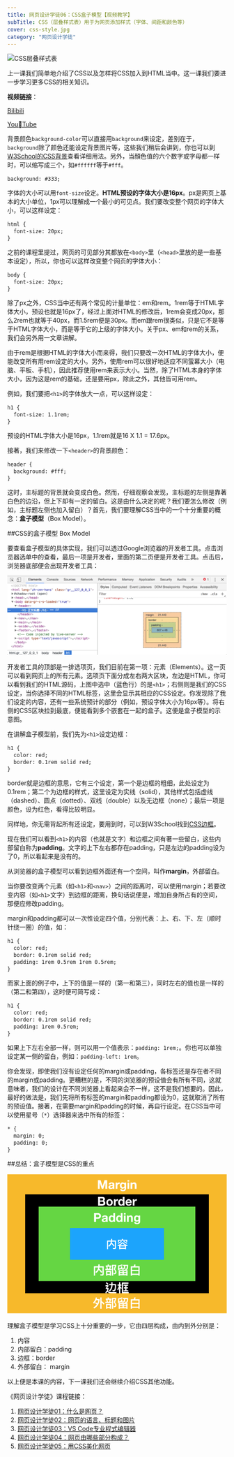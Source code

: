 ```yaml
---
title: 网页设计学徒06：CSS盒子模型【视频教学】
subTitle: CSS（层叠样式表）用于为网页添加样式（字体、间距和颜色等）
cover: css-style.jpg
category: "网页设计学徒"
---
```


![CSS层叠样式表](/css-style.jpg)

上一课我们简单地介绍了CSS以及怎样将CSS加入到HTML当中。这一课我们要进一步学习更多CSS的相关知识。

**视频链接**：

[Bilibili](https://www.bilibili.com/video/av23416937/)

[YouTube](https://youtu.be/8Cs7RBCSAcU)


背景颜色`background-color`可以直接用`background`来设定，差别在于，`background`除了颜色还能设定背景图片等，这些我们稍后会讲到，你也可以到[W3School的CSS背景](http://www.w3school.com.cn/css/css_background.asp)查看详细用法。另外，当顏色值的六个数字或字母都一样时，可以缩写成三个，如`#ffffff`等于`#fff`。

```
background: #333;
```

字体的大小可以用`font-size`设定。**HTML预设的字体大小是16px**。px是网页上基本的大小单位，1px可以理解成一个最小的可见点。我们要改变整个网页的字体大小，可以这样设定：

```
html {
  font-size: 20px;
}
```

之前的课程里提过，网页的可见部分其都放在`<body>`里（`<head>`里放的是一些基本设定），所以，你也可以这样改变整个网页的字体大小：

```
body {
  font-size: 20px;
}
```

除了px之外，CSS当中还有两个常见的计量单位：em和rem。1rem等于HTML字体大小，预设也就是16px了，经过上面对HTML的修改后，1rem会变成20px，那么2rem也就等于40px，而1.5rem便是30px。而em跟rem很类似，只是它不是等于HTML字体大小，而是等于它的上级的字体大小。关于px、em和rem的关系，我们会另外用一文章讲解。

由于rem是根据HTML的字体大小而来得，我们只要改一次HTML的字体大小，便能改变所有用rem设定的大小。另外，使用rem可以很好地适应不同萤幕大小（电脑、平板、手机），因此推荐使用rem来表示大小。当然，除了HTML本身的字体大小，因为这是rem的基础，还是要用px，除此之外，其他皆可用rem。

例如，我们要把`<h1>`的字体放大一点，可以这样设定：

```
h1 {
  font-size: 1.1rem;
}
```

预设的HTML字体大小是16px，1.1rem就是16 X 1.1 = 17.6px。

接著，我们来修改一下`<header>`的背景颜色：

```
header {
  background: #fff;
}
```

这时，主标题的背景就会变成白色。然而，仔细观察会发现，主标题的左侧是靠著白色的边沿，但上下却有一定的留白。这是由什么决定的呢？我们要怎么修改（例如，主标题左侧也加入留白）？首先，我们要理解CSS当中的一个十分重要的概念：**盒子模型**（Box Model）。

##CSS的盒子模型 Box Model

要查看盒子模型的具体实现，我们可以透过Google浏览器的开发者工具。点击浏览器选单中的查看，最后一项是开发者，里面的第二页便是开发者工具。点击后，浏览器底部便会出现开发者工具：

![开发者工具](developer-tools.png)

开发者工具的顶部是一排选项页，我们目前在第一项：元素（Elements）。这一页可以看到网页上的所有元素。选项页下面分成左右两大区块，左边是HTML，你可以看到我们的HTML源码，上图中选中（蓝色行）的是`<h1>`；右侧则是我们的CSS设定，当你选择不同的HTML标签，这里会显示其相应的CSS设定。你发现除了我们设定的内容，还有一些系统预计的部分（例如，预设字体大小为16px等）。将右侧的CSS区块拉到最底，便能看到多个嵌套在一起的盒子。这便是盒子模型的示意图。

在讲解盒子模型前，我们先为`<h1>`设定边框：

```
h1 {
  color: red;
  border: 0.1rem solid red;
}
```

border就是边框的意思，它有三个设定，第一个是边框的粗细，此处设定为0.1rem；第二个为边框的样式，这里设定为实线（solid），其他样式包括虚线（dashed）、圆点（dotted）、双线（double）以及无边框（none）；最后一项是颜色，设为红色，看得比较明显。

同样地，你无需背起所有还设定，要用到时，可以到W3School找到[CSS边框](http://www.w3school.com.cn/cssref/pr_border.asp)。

现在我们可以看到`<h1>`的内容（也就是文字）和边框之间有著一些留白，这些内部留白称为**padding**。文字的上下左右都存在padding，只是左边的padding设为了0，所以看起来是没有的。

从浏览器的盒子模型可以看到边框外面还有一个空间，叫作**margin**，外部留白。

当你要改变两个元素（如`<h1>`和`<nav>`）之间的距离时，可以使用margin；若要改变内容（如`<h1>`文字）到边框的距离，换句话说便是，增加自身所占有的空间，那便应修改padding。

margin和padding都可以一次性设定四个值，分别代表：上、右、下、左（顺时针绕一圈）的值，如：

```
h1 {
  color: red;
  border: 0.1rem solid red;
  padding: 1rem 0.5rem 1rem 0.5rem;
}
```

而家上面的例子中，上下的值是一样的（第一和第三），同时左右的值也是一样的（第二和第四），这时便可简写成：

```
h1 {
  color: red;
  border: 0.1rem solid red;
  padding: 1rem 0.5rem;
}
```

如果上下左右全部一样，则可以用一个值表示：`padding: 1rem;`。你也可以单独设定某一侧的留白，例如：`padding-left: 1rem`。

你会发现，即使我们沒有设定任何的margin或padding，各标签还是存在者不同的margin或padding。更糟糕的是，不同的浏览器的预设值会有所有不同，这就意味者，我们的设计在不同浏览器上看起来会不一样，这不是我们想要的。因此，最好的做法是，我们先将所有标签的margin和padding都设为0，这就取消了所有的预设值。接著，在需要margin和padding的时候，再自行设定。在CSS当中可以使用星号（`*`）选择器来选中所有的标签：

```
* {
  margin: 0;
  padding: 0;
}
```

##总结：盒子模型是CSS的重点

![盒子模型](box-model.png)

理解盒子模型是学习CSS上十分重要的一步，它由四层构成，由内到外分别是：

1. 内容
2. 内部留白：padding
3. 边框：border
4. 外部留白： margin

以上便是本课的内容，下一课我们还会继续介绍CSS其他功能。

《网页设计学徒》课程链接：
1. [网页设计学徒01：什么是网页？](/web-design)
2. [网页设计学徒02：网页的语言、标题和图片](/html-tags)
3. [网页设计学徒03：VS Code专业程式编辑器](/vs-code)
4. [网页设计学徒04：网页由哪些部分构成？](/html-sementic)
5. [网页设计学徒05：用CSS美化网页](/css)